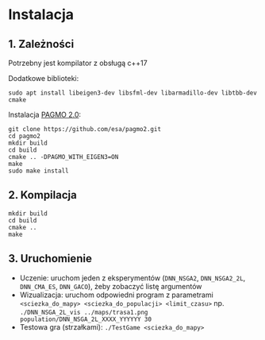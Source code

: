 # Instalacja

## 1. Zależności

Potrzebny jest kompilator z obsługą c++17

Dodatkowe biblioteki:

```
sudo apt install libeigen3-dev libsfml-dev libarmadillo-dev libtbb-dev cmake
```

Instalacja [PAGMO 2.0](https://esa.github.io/pagmo2):

```
git clone https://github.com/esa/pagmo2.git
cd pagmo2
mkdir build
cd build
cmake .. -DPAGMO_WITH_EIGEN3=ON
make
sudo make install
```

## 2. Kompilacja
```
mkdir build
cd build
cmake ..
make
```

## 3. Uruchomienie

* Uczenie: uruchom jeden z eksperymentów (`DNN_NSGA2`, `DNN_NSGA2_2L`, `DNN_CMA_ES`, `DNN_GACO`), żeby zobaczyć listę argumentów
* Wizualizacja: uruchom odpowiedni program z parametrami `<sciezka_do_mapy> <sciezka_do_populacji> <limit_czasu>` np. ```./DNN_NSGA_2L_vis ../maps/trasa1.png population/DNN_NSGA_2L_XXXX_YYYYYY 30```
* Testowa gra (strzałkami): ```./TestGame <sciezka_do_mapy>```